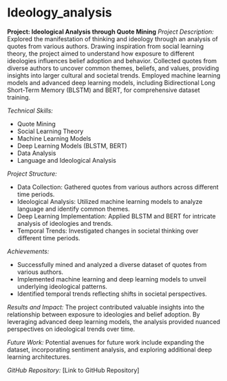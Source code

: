 # Ideology_analysis
**Project: Ideological Analysis through Quote Mining**
*Project Description:*
Explored the manifestation of thinking and ideology through an analysis of quotes from various authors. Drawing inspiration from social learning theory, the project aimed to understand how exposure to different ideologies influences belief adoption and behavior. Collected quotes from diverse authors to uncover common themes, beliefs, and values, providing insights into larger cultural and societal trends. Employed machine learning models and advanced deep learning models, including Bidirectional Long Short-Term Memory (BLSTM) and BERT, for comprehensive dataset training.

*Technical Skills:*
- Quote Mining
- Social Learning Theory
- Machine Learning Models
- Deep Learning Models (BLSTM, BERT)
- Data Analysis
- Language and Ideological Analysis

*Project Structure:*
- Data Collection: Gathered quotes from various authors across different time periods.
- Ideological Analysis: Utilized machine learning models to analyze language and identify common themes.
- Deep Learning Implementation: Applied BLSTM and BERT for intricate analysis of ideologies and trends.
- Temporal Trends: Investigated changes in societal thinking over different time periods.

*Achievements:*
- Successfully mined and analyzed a diverse dataset of quotes from various authors.
- Implemented machine learning and deep learning models to unveil underlying ideological patterns.
- Identified temporal trends reflecting shifts in societal perspectives.

*Results and Impact:*
The project contributed valuable insights into the relationship between exposure to ideologies and belief adoption. By leveraging advanced deep learning models, the analysis provided nuanced perspectives on ideological trends over time.

*Future Work:*
Potential avenues for future work include expanding the dataset, incorporating sentiment analysis, and exploring additional deep learning architectures.

*GitHub Repository:*
[Link to GitHub Repository]
